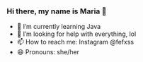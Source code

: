 ### Hi there, my name is Maria 👋
- 🌱 I’m currently learning Java
- 🤔 I’m looking for help with everything, lol
- 📫 How to reach me: Instagram @fefxss
- 😄 Pronouns: she/her
<!--

Here are some ideas to get you started:

- 🔭 I’m currently working on ...
- 🌱 I’m currently learning ...
- 👯 I’m looking to collaborate on ...
- 🤔 I’m looking for help with ...
- 💬 Ask me about ...
- 📫 How to reach me: ...
- 😄 Pronouns: ...
- ⚡ Fun fact: ...
-->
